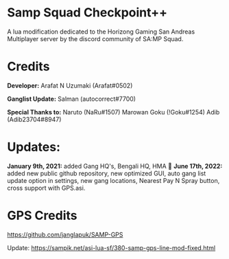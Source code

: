 # Samp Squad Checkpoint++
A lua modification dedicated to the Horizong Gaming San Andreas Multiplayer server by the discord community of SA:MP Squad.

# Credits
**Developer:**
Arafat N Uzumaki (Arafat#0502)

**Ganglist Update:**
Salman (autocorrect#7700)

**Special Thanks to:**
Naruto (NaRu#1507)
Marowan Goku (!Goku#1254)
Adib (Adib23704#8947)

# Updates:
**January 9th, 2021:** added Gang HQ's, Bengali HQ, HMA :eyes:
**June 17th, 2022:** added new public github repository, new optimized GUI, auto gang list update option in settings, new gang locations, Nearest Pay N Spray button, cross support with GPS.asi.

# GPS Credits
https://github.com/janglapuk/SAMP-GPS

Update: https://sampik.net/asi-lua-sf/380-samp-gps-line-mod-fixed.html
